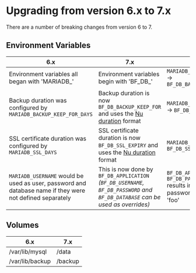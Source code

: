 # Upgrading from version 6.x to 7.x

There are a number of breaking changes from version 6 to 7.

## Environment Variables

| 6.x                                                                                                       | 7.x                                                                                                                                               | Example                                                                                                               |
| --------------------------------------------------------------------------------------------------------- | ------------------------------------------------------------------------------------------------------------------------------------------------- | --------------------------------------------------------------------------------------------------------------------- |
| Environment variables all began with 'MARIADB_'                                                           | Environment variables begin with 'BF_DB_'                                                                                                         | `MARIADB_BACKUP_COMPRESS_FILES=1` -> `BF_DB_BACKUP_COMPRESS_FILES=1`                                                  |
| Backup duration was configured by `MARIADB_BACKUP_KEEP_FOR_DAYS`                                          | Backup duration is now `BF_DB_BACKUP_KEEP_FOR` and uses the [Nu duration](https://www.nushell.sh/book/types_of_data.html#durations) format        | `MARIADB_BACKUP_KEEP_FOR_DAYS=28` -> `BF_DB_BACKUP_KEEP_FOR=28day`                                                    |
| SSL certificate duration was configured by `MARIADB_SSL_DAYS`                                             | SSL certificate duration is now `BF_DB_SSL_EXPIRY` and uses the [Nu duration](https://www.nushell.sh/book/types_of_data.html#durations) format    | `MARIADB_SSL_DAYS=3650` -> `BF_DB_SSL_EXPIRY=3650day`                                                                 |
| `MARIADB_USERNAME` would be used as user, password and database name if they were not defined separately  | This is now done by `BF_DB_APPLICATION`<br/>*(`BF_DB_USERNAME`, `BF_DB_PASSWORD` and `BF_DB_DATABASE` can be used as overrides)*                  | `BF_DB_APPLICATION=foo`<br/>`BF_DB_PASSWORD=bar`<br/>results in a user 'foo' with password 'bar' and database 'foo'   |

## Volumes

| 6.x               | 7.x       |
| ----------------- | --------- |
| /var/lib/mysql    | /data     |
| /var/lib/backup   | /backup   |
